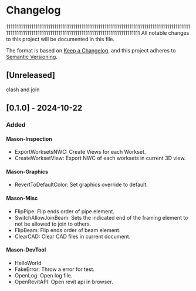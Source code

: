 # Changelog

11111111111111111111111111111111111111111111111111111111111111111111111111111111111111111111111111111111111111111111111111111111111111111111111111111111
All notable changes to this project will be documented in this file.

The format is based on [Keep a Changelog](https://keepachangelog.com/en/1.1.0/),
and this project adheres to [Semantic Versioning](https://semver.org/spec/v2.0.0.html).

## [Unreleased]

clash and join

## [0.1.0] -  2024-10-22

### Added

#### Mason-Inspection

- ExportWorksetsNWC: Create Views for each Workset.
- CreateWorksetView: Export NWC of each worksets in current 3D view.

#### Mason-Graphics

- RevertToDefaultColor: Set graphics override to default.

#### Mason-Misc

- FlipPipe: Flip ends order of pipe element.
- SwitchAllowJoinBeam: Sets the indicated end of the framing element to not be allowed to join to others.
- FlipBeam: Flip ends order of beam element.
- ClearCAD: Clear CAD files in current document.

#### Mason-DevTool

- HelloWorld
- FakeError: Throw a error for test.
- OpenLog: Open log file.
- OpenRevitAPI: Open revit api in browser.

